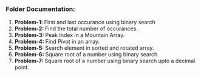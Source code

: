 <h3>Folder Documentation: </h3>
<ol>
    <li><b>Problem-1: </b>First and last occurance using binary search</li>
    <li><b>Problem-2: </b>Find the total number of occurances.</li>
    <li><b>Problem-3: </b>Peak Index in a Mountain Array.</li>
    <li><b>Problem-4: </b>Find Pivot in an array.</li>
    <li><b>Problem-5: </b>Search element in sorted and rotated array.</li>
    <li><b>Problem-6: </b>Square root of a number using binary search.</li>
    <li><b>Problem-7: </b>Square root of a number using binary search upto a decimal point.</li>
</ol>
